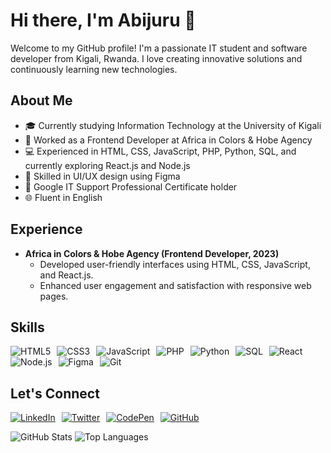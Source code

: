 # Hi there, I'm Abijuru 👋

Welcome to my GitHub profile! I'm a passionate IT student and software developer from Kigali, Rwanda. I love creating innovative solutions and continuously learning new technologies.

## About Me

- 🎓 Currently studying Information Technology at the University of Kigali
- 💼 Worked as a Frontend Developer at Africa in Colors & Hobe Agency
- 💻 Experienced in HTML, CSS, JavaScript, PHP, Python, SQL, and currently exploring React.js and Node.js
- 🎨 Skilled in UI/UX design using Figma
- 🏅 Google IT Support Professional Certificate holder
- 🌐 Fluent in English

## Experience

- **Africa in Colors & Hobe Agency (Frontend Developer, 2023)**
  - Developed user-friendly interfaces using HTML, CSS, JavaScript, and React.js.
  - Enhanced user engagement and satisfaction with responsive web pages.

## Skills

<div style="display: flex; flex-wrap: wrap;">
  <img src="https://img.shields.io/badge/HTML5-E34F26?style=flat-square&logo=html5&logoColor=white" alt="HTML5" style="margin-right: 10px;" />
  <img src="https://img.shields.io/badge/CSS3-1572B6?style=flat-square&logo=css3&logoColor=white" alt="CSS3" style="margin-right: 10px;" />
  <img src="https://img.shields.io/badge/JavaScript-F7DF1E?style=flat-square&logo=javascript&logoColor=black" alt="JavaScript" style="margin-right: 10px;" />
  <img src="https://img.shields.io/badge/PHP-777BB4?style=flat-square&logo=php&logoColor=white" alt="PHP" style="margin-right: 10px;" />
  <img src="https://img.shields.io/badge/Python-3776AB?style=flat-square&logo=python&logoColor=white" alt="Python" style="margin-right: 10px;" />
  <img src="https://img.shields.io/badge/SQL-003B57?style=flat-square&logo=postgresql&logoColor=white" alt="SQL" style="margin-right: 10px;" />
  <img src="https://img.shields.io/badge/React-61DAFB?style=flat-square&logo=react&logoColor=black" alt="React" style="margin-right: 10px;" />
  <img src="https://img.shields.io/badge/Node.js-339933?style=flat-square&logo=node.js&logoColor=white" alt="Node.js" style="margin-right: 10px;" />
  <img src="https://img.shields.io/badge/Figma-F24E1E?style=flat-square&logo=figma&logoColor=white" alt="Figma" style="margin-right: 10px;" />
  <img src="https://img.shields.io/badge/Git-F05032?style=flat-square&logo=git&logoColor=white" alt="Git" style="margin-right: 10px;" />
</div>

## Let's Connect

<div style="display: flex; flex-wrap: wrap;">
  <a href="https://linkedin.com/in/abijuru" style="margin-right: 10px;">
    <img src="https://img.shields.io/badge/LinkedIn-0A66C2?style=flat-square&logo=linkedin&logoColor=white" alt="LinkedIn" />
  </a>
  <a href="https://twitter.com/abiijuru" style="margin-right: 10px;">
    <img src="https://img.shields.io/badge/Twitter-1DA1F2?style=flat-square&logo=twitter&logoColor=white" alt="Twitter" />
  </a>
  <a href="https://codepen.io/abijurut" style="margin-right: 10px;">
    <img src="https://img.shields.io/badge/CodePen-000000?style=flat-square&logo=codepen&logoColor=white" alt="CodePen" />
  </a>
  <a href="https://github.com/AbijuruT">
    <img src="https://img.shields.io/badge/GitHub-181717?style=flat-square&logo=github&logoColor=white" alt="GitHub" />
  </a>
</div>

![GitHub Stats](https://github-readme-stats.vercel.app/api?username=AbijuruT&show_icons=true&theme=radical)
![Top Languages](https://github-readme-stats.vercel.app/api/top-langs/?username=AbijuruT&layout=compact&theme=radical)
